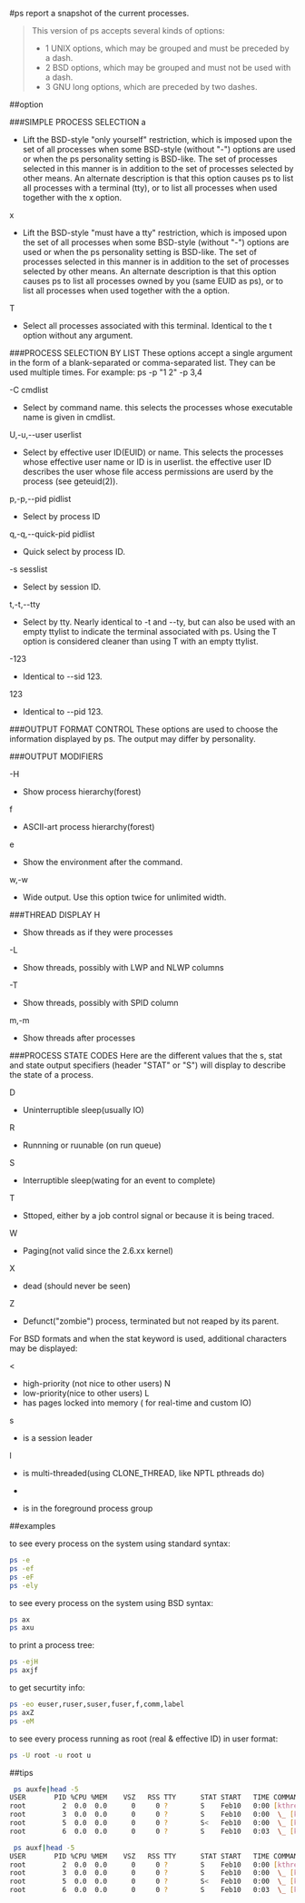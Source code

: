 #ps
report a snapshot of the current processes.

>This version of ps accepts several kinds of options:
>- 1   UNIX options, which may be grouped and must be preceded by a dash.
>- 2   BSD options, which may be grouped and must not be used with a dash.
>- 3   GNU long options, which are preceded by two dashes.

##option

###SIMPLE PROCESS SELECTION
a
- Lift the BSD-style "only yourself" restriction, which is imposed upon the set of all
processes when some BSD-style (without "-") options are used or when the ps
personality setting is BSD-like. The set of processes selected in this manner is in
addition to the set of processes selected by other means. An alternate description
is that this option causes ps to list all processes with a terminal (tty), or to
list all processes when used together with the x option.  

x
- Lift the BSD-style "must have a tty" restriction, which is imposed upon the set of
all processes when some BSD-style (without "-") options are used or when the ps
personality setting is BSD-like. The set of processes selected in this manner is in
addition to the set of processes selected by other means. An alternate description
is that this option causes ps to list all processes owned by you (same EUID as ps),
or to list all processes when used together with the a option.

T
- Select all processes associated with this terminal. Identical to the t option without any argument.

###PROCESS SELECTION BY LIST
These options accept a single argument in the form of a blank-separated or comma-separated list. They can be used multiple times. For example: ps -p "1 2" -p 3,4

-C cmdlist
- Select by command name. this selects the processes whose executable name is given in cmdlist.

U,-u,--user userlist
- Select by effective user ID(EUID) or name. This selects the processes whose effective user name or ID is in userlist. the effective user ID describes the user whose file access permissions are userd by the process (see geteuid(2)).

p,-p,--pid pidlist
- Select by process ID

q,-q,--quick-pid pidlist
- Quick select by process ID.

-s sesslist
- Select by session ID.

t,-t,--tty
- Select by tty. Nearly identical to -t and --ty, but can also be used with an empty ttylist to indicate the terminal associated with ps. Using the T option is considered cleaner than using T with an empty ttylist.

-123
- Identical to --sid 123.

123
- Identical to --pid 123.

###OUTPUT FORMAT CONTROL
These options are used to choose the information displayed by ps. The output may differ by personality.

###OUTPUT MODIFIERS

-H
- Show process hierarchy(forest)

f
- ASCII-art process hierarchy(forest)

e
- Show the environment after the command.

w,-w
- Wide output. Use this option twice for unlimited width.

###THREAD DISPLAY
H
- Show threads as if they were processes

-L
- Show threads, possibly with LWP and NLWP columns

-T
- Show threads, possibly with SPID column

m,-m
- Show threads after processes

###PROCESS STATE CODES
Here are the different values that the s, stat and state output specifiers (header "STAT" or "S") will display to describe the state of a process.

D
- Uninterruptible sleep(usually IO)

R
- Runnning or ruunable (on run queue)

S
- Interruptible sleep(wating for an event to complete)

T
- Sttoped, either by a job control signal or because it is being traced.

W
- Paging(not valid since the 2.6.xx kernel)

X
- dead (should never be seen)

Z
- Defunct("zombie") process, terminated but not reaped by its parent.

For BSD formats and when the stat keyword is used, additional characters may be displayed:

<
- high-priority (not nice to other users)
N
- low-priority(nice to other users)
L
- has pages locked into memory ( for real-time and custom IO)

s
- is a session leader

l
- is multi-threaded(using CLONE_THREAD, like NPTL pthreads do)  

+
- is in the foreground process group

##examples

to see every process on the system using standard syntax:

```bash
ps -e 
ps -ef 
ps -eF
ps -ely
```
to see every process on the system using BSD syntax:

```bash
ps ax
ps axu
```

to print a process tree:
```bash
ps -ejH
ps axjf
```

to get securtity info:
```bash
ps -eo euser,ruser,suser,fuser,f,comm,label
ps axZ
ps -eM
```

to see every process running as root (real & effective ID) in user format:
```bash
ps -U root -u root u
```
##tips
```bash
 ps auxfe|head -5
USER       PID %CPU %MEM    VSZ   RSS TTY      STAT START   TIME COMMAND
root         2  0.0  0.0      0     0 ?        S    Feb10   0:00 [kthreadd]
root         3  0.0  0.0      0     0 ?        S    Feb10   0:00  \_ [ksoftirqd/0]
root         5  0.0  0.0      0     0 ?        S<   Feb10   0:00  \_ [kworker/0:0H]
root         6  0.0  0.0      0     0 ?        S    Feb10   0:03  \_ [kworker/u30:0]
```

```bash
 ps auxf|head -5
USER       PID %CPU %MEM    VSZ   RSS TTY      STAT START   TIME COMMAND
root         2  0.0  0.0      0     0 ?        S    Feb10   0:00 [kthreadd]
root         3  0.0  0.0      0     0 ?        S    Feb10   0:00  \_ [ksoftirqd/0]
root         5  0.0  0.0      0     0 ?        S<   Feb10   0:00  \_ [kworker/0:0H]
root         6  0.0  0.0      0     0 ?        S    Feb10   0:03  \_ [kworker/u30:0]
```

